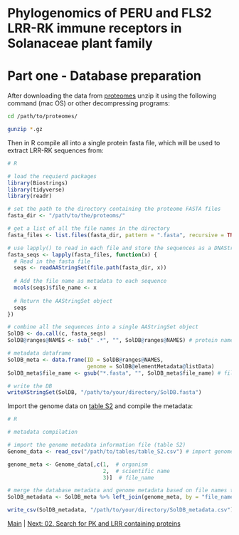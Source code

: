 # Phylogenomics of PERU and FLS2 LRR-RK immune receptors in Solanaceae plant family
# Part one - Database preparation

After downloading the data from [proteomes](/proteomes) unzip it using the following command (mac OS) or other decompressing programs:

```bash 
cd /path/to/proteomes/ 

gunzip *.gz
```

Then in R compile all into a single protein fasta file, which will be used to extract LRR-RK sequences from:

```R
# R

# load the requierd packages
library(Biostrings)
library(tidyverse)
library(readr)

# set the path to the directory containing the proteome FASTA files
fasta_dir <- "/path/to/the/proteoms/"

# get a list of all the file names in the directory
fasta_files <- list.files(fasta_dir, pattern = ".fasta", recursive = TRUE)

# use lapply() to read in each file and store the sequences as a DNAStringSet object
fasta_seqs <- lapply(fasta_files, function(x) {
  # Read in the fasta file
  seqs <- readAAStringSet(file.path(fasta_dir, x))
  
  # Add the file name as metadata to each sequence
  mcols(seqs)$file_name <- x
  
  # Return the AAStringSet object
  seqs
})

# combine all the sequences into a single AAStringSet object
SolDB <- do.call(c, fasta_seqs)
SolDB@ranges@NAMES <- sub(" .*", "", SolDB@ranges@NAMES) # protein name clean-up

# metadata dataframe
SolDB_meta <- data.frame(ID = SolDB@ranges@NAMES,
                         genome = SolDB@elementMetadata@listData)
SolDB_meta$file_name <- gsub("*.fasta", "", SolDB_meta$file_name) # file name clean-up

# write the DB
writeXStringSet(SolDB, "/path/to/your/directory/SolDB.fasta")
```

Import the genome data on [table S2](/tables/table_S2.csv) and compile the metadata:

```R
# R

# metadata compilation

# import the genome metadata information file (table S2)
Genome_data <- read_csv("/path/to/tables/table_S2.csv") # import genome metadata

genome_meta <- Genome_data[,c(1,  # organism
                              2,  # scientific name
                              3)]  # file_name

# merge the database metadata and genome metadata based on file names to have everything all together
SolDB_metadata <- SolDB_meta %>% left_join(genome_meta, by = "file_name")

write_csv(SolDB_metadata, "/path/to/your/directory/SolDB_metadata.csv") # export if you like
```

[Main](README.md) | [Next: 02. Search for PK and LRR containing proteins](02_Search_for_PK_and_LRR_containing_proteins.md)
